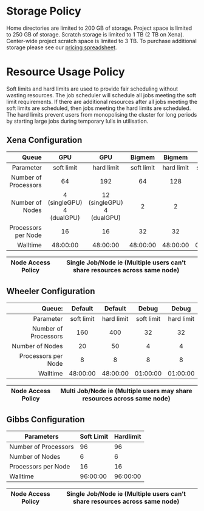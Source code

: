 # Storage Policy

Home directories are limited to 200 GB of storage. Project space is limited to 250 GB of storage. Scratch storage is limited to 1 TB (2 TB on Xena). Center-wide project scratch space is limited to 3 TB. To purchase additional storage please see our [pricing spreadsheet](https://carc.unm.edu/research/premium-research-computing-services.html).

# Resource Usage Policy

Soft limits and hard limits are used to provide fair scheduling without wasting resources. The job scheduler will schedule all jobs meeting the soft limit requirements. If there are additional resources after all jobs meeting the soft limits are scheduled, then jobs meeting the hard limits are scheduled. The hard limits prevent users from monopolising the cluster for long periods by starting large jobs during temporary lulls in utilisation. 

## Xena Configuration

| Queue | GPU | GPU | Bigmem | Bigmem | Debug | Debug |
|---:|:---:|:---:|:---:|:---:|:---:|:---:|
| Parameter | soft limit | hard limit | soft limit | hard limit | soft limit | hard limit |
| Number of Processors | 64 | 192 | 64 | 128 | 4 | 4 |
| Number of Nodes | 4 (singleGPU) <br> 4 (dualGPU) | 12 (singleGPU) <br> 4 (dualGPU) | 2 | 2 | 1 | 1 |
| Processors per Node | 16 | 16 | 32 | 32 | 4 | 4 |
| Walltime | 48:00:00 | 48:00:00 | 48:00:00 | 48:00:00 | 04:00:00 | 04:00:00 |

Node Access Policy |	Single Job/Node ie (Multiple users can’t share resources across same node)
--- | ---


## Wheeler Configuration


|                Queue: |   Default  |   Default  |    Debug   |   Debug    |
|----------------------:|:----------:|:----------:|:----------:|:----------:|
|             Parameter | soft limit | hard limit | soft limit | hard limit |
| Number of Processors  |     160    |     400    |     32     |     32     |
|      Number of Nodes  |     20     |     50     |      4     |      4     |
|   Processors per Node |      8     |      8     |      8     |      8     |
|              Walltime |  48:00:00  |  48:00:00  |  01:00:00  |  01:00:00  |

Node Access Policy | Multi Job/Node ie (Multiple users may share resources across same node)
--- | ---



## Gibbs Configuration

Parameters |	Soft Limit  |	Hardlimit
--- | --- | ---
Number of Processors |	96 |	96
Number of Nodes	|6 | 6
Processors per Node |	16  | 16
Walltime |  96:00:00  | 96:00:00

Node Access Policy |	Single Job/Node ie (Multiple users can’t share resources across same node)
--- | ---

